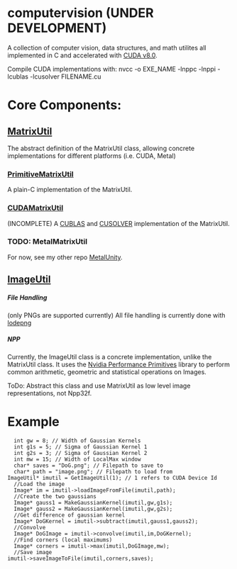 # computervision (UNDER DEVELOPMENT)

A collection of computer vision, data structures, and math utilites all implemented in C and accelerated with [CUDA v8.0].

Compile CUDA implementations with:
    nvcc -o EXE_NAME -lnppc -lnppi -lcublas -lcusolver FILENAME.cu

# Core Components:

## [MatrixUtil]
The abstract definition of the MatrixUtil class, allowing concrete implementations for different platforms (i.e. CUDA, Metal)
### [PrimitiveMatrixUtil]
A plain-C implementation of the MatrixUtil.

### [CUDAMatrixUtil] 
(INCOMPLETE)
A [CUBLAS] and [CUSOLVER] implementation of the MatrixUtil.

### TODO: MetalMatrixUtil
For now, see my other repo [MetalUnity].

## [ImageUtil]

##### File Handling
(only PNGs are supported currently)
All file handling is currently done with [lodepng] 

##### NPP
Currently, the ImageUtil class is a concrete implementation, unlike the MatrixUtil class. It uses the [Nvidia Performance Primitives] library to perform common arithmetic, geometric and statistical operations on Images.

ToDo: Abstract this class and use MatrixUtil as low level image representations, not Npp32f.

# Example
```  
  int gw = 8; // Width of Gaussian Kernels
  int g1s = 5; // Sigma of Gaussian Kernel 1
  int g2s = 3; // Sigma of Gaussian Kernel 2
  int mw = 15; // Width of LocalMax window
  char* saves = "DoG.png"; // Filepath to save to
  char* path = "image.png"; // Filepath to load from
ImageUtil* imutil = GetImageUtil(1); // 1 refers to CUDA Device Id
  //Load the image
  Image* im = imutil->loadImageFromFile(imutil,path);
  //Create the two gaussians
  Image* gauss1 = MakeGaussianKernel(imutil,gw,g1s);
  Image* gauss2 = MakeGaussianKernel(imutil,gw,g2s);
  //Get difference of gaussian kernel
  Image* DoGKernel = imutil->subtract(imutil,gauss1,gauss2);
  //Convolve
  Image* DoGImage = imutil->convolve(imutil,im,DoGKernel);
  //Find corners (local maximums)
  Image* corners = imutil->max(imutil,DoGImage,mw);
  //Save image
imutil->saveImageToFile(imutil,corners,saves);
```
[lodepng]: https://github.com/lvandeve/lodepng
[CUBLAS]:http://docs.nvidia.com/cuda/cublas/index.html#axzz4UOt5b3uc
[CUSOLVER]:http://docs.nvidia.com/cuda/cusolver/index.html#axzz4UOt5b3uc
[MetalUnity]:https://github.com/tylerpayne/MetalUnity
[Nvidia Performance Primitives]:http://docs.nvidia.com/cuda/npp/index.html#abstract
[CUDA v8.0]:https://developer.nvidia.com/cuda-toolkit

[MatrixUtil]:https://github.com/tylerpayne/computervision/blob/master/utils/MatrixUtil.h
[PrimitiveMatrixUtil]:https://github.com/tylerpayne/computervision/blob/master/utils/PrimitiveMatrixUtil.c
[CUDAMatrixUtil]:https://github.com/tylerpayne/computervision/blob/master/utils/CUDAMatrixUtil.cu
[ImageUtil]:https://github.com/tylerpayne/computervision/blob/master/utils/ImageUtil.h
